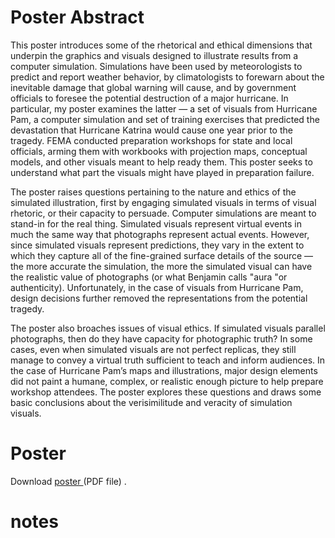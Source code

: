 

# Poster Abstract 


This poster introduces some of the rhetorical and ethical dimensions that underpin the graphics and visuals designed to illustrate results from a computer simulation. Simulations have been used by meteorologists to predict and report weather behavior, by climatologists to forewarn about the inevitable damage that global warning will cause, and by government officials to foresee the potential destruction of a major hurricane. In particular, my poster examines the latter — a set of visuals from Hurricane Pam, a computer simulation and set of training exercises that predicted the devastation that Hurricane Katrina would cause one year prior to the tragedy. FEMA conducted preparation workshops for state and local officials, arming them with workbooks with projection maps, conceptual models, and other visuals meant to help ready them. This poster seeks to understand what part the visuals might have played in preparation failure. 

The poster raises questions pertaining to the nature and ethics of the simulated illustration, first by engaging simulated visuals in terms of visual rhetoric, or their capacity to persuade. Computer simulations are meant to stand-in for the real thing. Simulated visuals represent virtual events in much the same way that photographs represent actual events. However, since simulated visuals represent predictions, they vary in the extent to which they capture all of the fine-grained surface details of the source — the more accurate the simulation, the more the simulated visual can have the realistic value of photographs (or what Benjamin calls "aura "or authenticity). Unfortunately, in the case of visuals from Hurricane Pam, design decisions further removed the representations from the potential tragedy. 

The poster also broaches issues of visual ethics. If simulated visuals parallel photographs, then do they have capacity for photographic truth? In some cases, even when simulated visuals are not perfect replicas, they still manage to convey a virtual truth sufficient to teach and inform audiences. In the case of Hurricane Pam’s maps and illustrations, major design elements did not paint a humane, complex, or realistic enough picture to help prepare workshop attendees. The poster explores these questions and draws some basic conclusions about the verisimilitude and veracity of simulation visuals. 


# Poster 


Download [poster ](resources/images/figure01.pdf)(PDF file) . 


# notes
